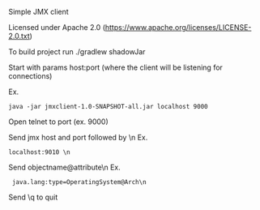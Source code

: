 Simple JMX client

Licensed under Apache 2.0 (https://www.apache.org/licenses/LICENSE-2.0.txt)

To build project run ./gradlew shadowJar

Start with params host:port (where the client will be listening for connections)

Ex. 
```
java -jar jmxclient-1.0-SNAPSHOT-all.jar localhost 9000
```

Open telnet to port (ex. 9000)

Send jmx host and port followed by \n 
Ex. 
```
localhost:9010 \n
```
Send objectname@attribute\n 
Ex.
```
 java.lang:type=OperatingSystem@Arch\n
```

Send \q to quit